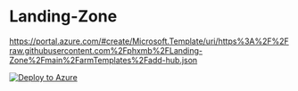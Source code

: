 # Landing-Zone

https://portal.azure.com/#create/Microsoft.Template/uri/https%3A%2F%2Fraw.githubusercontent.com%2Fphxmb%2FLanding-Zone%2Fmain%2FarmTemplates%2Fadd-hub.json

[![Deploy to Azure](https://aka.ms/deploytoazurebutton)](https://portal.azure.com/#create/Microsoft.Template/uri/https%3A%2F%2Fraw.githubusercontent.com%2Fphxmb%2FLanding-Zone%2Fmain%2FarmTemplates%2Fadd-hub.json)
